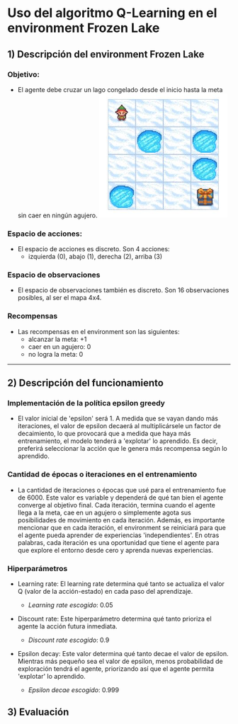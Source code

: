 # Uso del algoritmo Q-Learning en el environment Frozen Lake

## 1) Descripción del environment Frozen Lake
### **Objetivo**:
* El agente debe cruzar un lago congelado desde el inicio hasta la meta sin caer en ningún agujero.
![Environment](https://github.com/DianaMLlamocaZ/REINFORCEMENT_LEARNING/blob/main/Q-LEARNING/RL-FROZEN_LAKE/IMAGENES/Imagen1.JPG)

### **Espacio de acciones**:
* El espacio de acciones es discreto. Son 4 acciones:
  - izquierda (0), abajo (1), derecha (2), arriba (3) 

### **Espacio de observaciones**
* El espacio de observaciones también es discreto. Son 16 observaciones posibles, al ser el mapa 4x4.

### **Recompensas**
* Las recompensas en el environment son las siguientes:
  - alcanzar la meta: +1
  - caer en un agujero: 0
  - no logra la meta: 0

----

## 2) Descripción del funcionamiento
### **Implementación de la política epsilon greedy**
* El valor inicial de 'epsilon' será 1. A medida que se vayan dando más iteraciones, el valor de epsilon decaerá al multiplicársele un factor de decaimiento, lo que provocará que a medida que haya más entrenamiento, el modelo tenderá a 'explotar' lo aprendido. Es decir, preferirá seleccionar la acción que le genera más recompensa según lo aprendido.

### **Cantidad de épocas o iteraciones en el entrenamiento**
* La cantidad de iteraciones o épocas que usé para el entrenamiento fue de 6000. Este valor es variable y dependerá de qué tan bien el agente converge al objetivo final.
  Cada iteración, termina cuando el agente llega a la meta, cae en un agujero o simplemente agota sus posibilidades de movimiento en cada iteración.
Además, es importante mencionar que en cada iteración, el environment se reiniciará para que el agente pueda aprender de experiencias 'independientes'. En otras palabras, cada iteración es una oportunidad que tiene el agente para que explore el entorno desde cero y aprenda nuevas experiencias.

### **Hiperparámetros**
* Learning rate: El learning rate determina qué tanto se actualiza el valor Q (valor de la acción-estado) en cada paso del aprendizaje.
  
  - *Learning rate escogido*: 0.05
  
* Discount rate: Este hiperparámetro determina qué tanto prioriza el agente la acción futura inmediata.
  
  - *Discount rate escogido*: 0.9
  
* Epsilon decay: Este valor determina qué tanto decae el valor de epsilon. Mientras más pequeño sea el valor de epsilon, menos probabilidad de exploración tendrá el agente, priorizando así que el agente permita 'explotar' lo aprendido.
  
  - *Epsilon decae escogido*: 0.999

## 3) Evaluación


